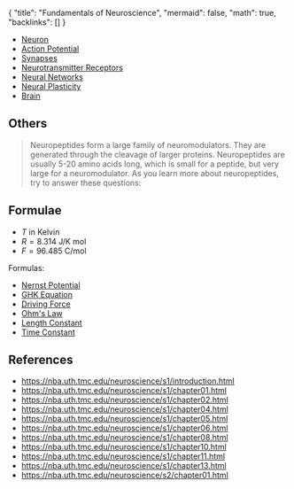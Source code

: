 {
	"title": "Fundamentals of Neuroscience",
	"mermaid": false,
	"math": true,
	"backlinks": []
}

- [Neuron](/neuron/)
- [Action Potential](/action-potential/)
- [Synapses](/synapses/)
- [Neurotransmitter Receptors](/neurotransmitter-receptors/)
- [Neural Networks](/neural-networks/)
- [Neural Plasticity](/neural-plasticity/)
- [Brain](/brain/)

## Others

> Neuropeptides form a large family of neuromodulators. They are generated through the cleavage of larger proteins. Neuropeptides are usually 5-20 amino acids long, which is small for a peptide, but very large for a neuromodulator. As you learn more about neuropeptides, try to answer these questions:

## Formulae

- $T$ in Kelvin
- $R = 8.314$ J/K mol
- $F = 96.485$ C/mol

Formulas:

- [Nernst Potential](/nernst-potential/)
- [GHK Equation](/ghk-equation/)
- [Driving Force](/driving-force/)
- [Ohm's Law](/ohms-law/)
- [Length Constant](/length-constant/)
- [Time Constant](/time-constant/)

## References

- https://nba.uth.tmc.edu/neuroscience/s1/introduction.html
- https://nba.uth.tmc.edu/neuroscience/s1/chapter01.html
- https://nba.uth.tmc.edu/neuroscience/s1/chapter02.html
- https://nba.uth.tmc.edu/neuroscience/s1/chapter04.html
- https://nba.uth.tmc.edu/neuroscience/s1/chapter05.html
- https://nba.uth.tmc.edu/neuroscience/s1/chapter06.html
- https://nba.uth.tmc.edu/neuroscience/s1/chapter08.html
- https://nba.uth.tmc.edu/neuroscience/s1/chapter10.html
- https://nba.uth.tmc.edu/neuroscience/s1/chapter11.html
- https://nba.uth.tmc.edu/neuroscience/s1/chapter13.html
- https://nba.uth.tmc.edu/neuroscience/s2/chapter01.html